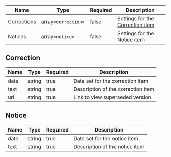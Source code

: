 | Name        | Type                | Required | Description                                     |
| ----------- | ------------------- | -------- | ----------------------------------------------- |
| Corrections | array`<correction>` | false    | Settings for the [Correction item](#correction) |
| Notices     | array`<notice>`     | false    | Settings for the [Notice item](#notice)         |

## Correction

| Name | Type   | Required | Description                        |
| ---- | ------ | -------- | ---------------------------------- |
| date | string | true     | Date set for the correction item   |
| text | string | true     | Description of the correction item |
| url  | string | true     | Link to view superseded version    |

## Notice

| Name | Type   | Required | Description                    |
| ---- | ------ | -------- | ------------------------------ |
| date | string | true     | Date set for the notice item   |
| text | string | true     | Description of the notice item |
